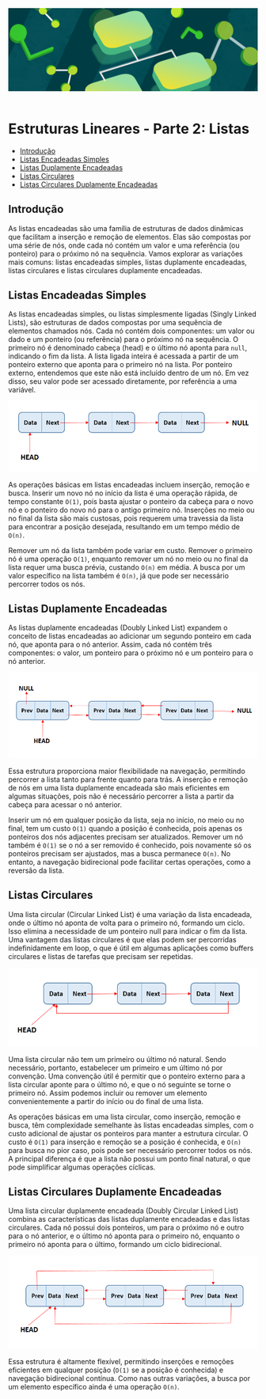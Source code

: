 <div align="center">
  <a href="https://github.com/joseferreira-dev/my-study-notes/tree/main/estruturas-de-dados"><img src="../../banner-ed.png"></a>
</div>
<br>

# Estruturas Lineares - Parte 2: Listas

- [Introdução](#introdução)
- [Listas Encadeadas Simples](#listas-encadeadas-simples)
- [Listas Duplamente Encadeadas](#listas-duplamente-encadeadas)
- [Listas Circulares](#listas-circulares)
- [Listas Circulares Duplamente Encadeadas](#listas-circulares-duplamente-encadeadas)

## Introdução

As listas encadeadas são uma família de estruturas de dados dinâmicas que facilitam a inserção e remoção de elementos. Elas são compostas por uma série de nós, onde cada nó contém um valor e uma referência (ou ponteiro) para o próximo nó na sequência. Vamos explorar as variações mais comuns: listas encadeadas simples, listas duplamente encadeadas, listas circulares e listas circulares duplamente encadeadas.

## Listas Encadeadas Simples

As listas encadeadas simples, ou listas simplesmente ligadas (Singly Linked Lists), são estruturas de dados compostas por uma sequência de elementos chamados nós. Cada nó contém dois componentes: um valor ou dado e um ponteiro (ou referência) para o próximo nó na sequência. O primeiro nó é denominado cabeça (head) e o último nó aponta para `null`, indicando o fim da lista. A lista ligada inteira é acessada a partir de um ponteiro externo que aponta para o primeiro nó na lista. Por ponteiro externo, entendemos que este não está incluído dentro de um nó. Em vez disso, seu valor pode ser acessado diretamente, por referência a uma variável.

<div align="center">
  <img src="01-lista-simples.png">
</div>

As operações básicas em listas encadeadas incluem inserção, remoção e busca. Inserir um novo nó no início da lista é uma operação rápida, de tempo constante `O(1)`, pois basta ajustar o ponteiro da cabeça para o novo nó e o ponteiro do novo nó para o antigo primeiro nó. Inserções no meio ou no final da lista são mais custosas, pois requerem uma travessia da lista para encontrar a posição desejada, resultando em um tempo médio de `O(n)`.

Remover um nó da lista também pode variar em custo. Remover o primeiro nó é uma operação `O(1)`, enquanto remover um nó no meio ou no final da lista requer uma busca prévia, custando `O(n)` em média. A busca por um valor específico na lista também é `O(n)`, já que pode ser necessário percorrer todos os nós.

## Listas Duplamente Encadeadas

As listas duplamente encadeadas (Doubly Linked List) expandem o conceito de listas encadeadas ao adicionar um segundo ponteiro em cada nó, que aponta para o nó anterior. Assim, cada nó contém três componentes: o valor, um ponteiro para o próximo nó e um ponteiro para o nó anterior.

<div align="center">
  <img src="02-lista-dupla.png">
</div>

Essa estrutura proporciona maior flexibilidade na navegação, permitindo percorrer a lista tanto para frente quanto para trás. A inserção e remoção de nós em uma lista duplamente encadeada são mais eficientes em algumas situações, pois não é necessário percorrer a lista a partir da cabeça para acessar o nó anterior.

Inserir um nó em qualquer posição da lista, seja no início, no meio ou no final, tem um custo `O(1)` quando a posição é conhecida, pois apenas os ponteiros dos nós adjacentes precisam ser atualizados. Remover um nó também é `O(1)` se o nó a ser removido é conhecido, pois novamente só os ponteiros precisam ser ajustados, mas a busca permanece `O(n)`. No entanto, a navegação bidirecional pode facilitar certas operações, como a reversão da lista.

## Listas Circulares

Uma lista circular (Circular Linked List) é uma variação da lista encadeada, onde o último nó aponta de volta para o primeiro nó, formando um ciclo. Isso elimina a necessidade de um ponteiro null para indicar o fim da lista. Uma vantagem das listas circulares é que elas podem ser percorridas indefinidamente em loop, o que é útil em algumas aplicações como buffers circulares e listas de tarefas que precisam ser repetidas.

<div align="center">
  <img src="03-lista-circular.png">
</div>

Uma lista circular não tem um primeiro ou último nó natural. Sendo necessário, portanto, estabelecer um primeiro e um último nó por convenção. Uma convenção útil é permitir que o ponteiro externo para a lista circular aponte para o último nó, e que o nó seguinte se torne o primeiro nó. Assim podemos incluir ou remover um elemento convenientemente a partir do início ou do final de uma lista.

As operações básicas em uma lista circular, como inserção, remoção e busca, têm complexidade semelhante às listas encadeadas simples, com o custo adicional de ajustar os ponteiros para manter a estrutura circular. O custo é `O(1)` para inserção e remoção se a posição é conhecida, e `O(n)` para busca no pior caso, pois pode ser necessário percorrer todos os nós. A principal diferença é que a lista não possui um ponto final natural, o que pode simplificar algumas operações cíclicas.

## Listas Circulares Duplamente Encadeadas

Uma lista circular duplamente encadeada (Doubly Circular Linked List) combina as características das listas duplamente encadeadas e das listas circulares. Cada nó possui dois ponteiros, um para o próximo nó e outro para o nó anterior, e o último nó aponta para o primeiro nó, enquanto o primeiro nó aponta para o último, formando um ciclo bidirecional.

<div align="center">
  <img src="04-lista-circular-dupla.png">
</div>

Essa estrutura é altamente flexível, permitindo inserções e remoções eficientes em qualquer posição (`O(1)` se a posição é conhecida) e navegação bidirecional contínua. Como nas outras variações, a busca por um elemento específico ainda é uma operação `O(n)`.
